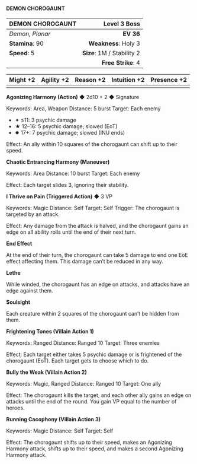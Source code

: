 #### DEMON CHOROGAUNT

| DEMON CHOROGAUNT | **Level 3 Boss** |
|:-------------------------------------------------- | -------------------------:|
| *Demon, Planar* | **EV 36** |
| **Stamina**: 90 | **Weakness**: Holy 3 |
| **Speed**: 5 | **Size**: 1M / Stability 2 |
|  | **Free Strike**: 4 |

| **Might** +2 | **Agility** +2 | **Reason** +2 | **Intuition** +2 | **Presence** +2 |
| -------- | ---------- | --------- | ------------ | ----------- |
|  |  |  |  |  |

**Agonizing Harmony (Action)** ◆ 2d10 + 2 ◆ Signature

Keywords: Area, Weapon
Distance: 5 burst
Target: Each enemy
- ✦ ≤11: 3 psychic damage
- ★ 12–16: 5 psychic damage; slowed (EoT)
- ✸ 17+: 7 psychic damage; slowed (INU ends)

Effect: An ally within 10 squares of the chorogaunt can shift up to their speed.

**Chaotic Entrancing Harmony (Maneuver)**

Keywords: Area
Distance: 10 burst
Target: Each enemy

Effect: Each target slides 3, ignoring their stability.

**I Thrive on Pain (Triggered Action)** ◆ 3 VP

Keywords: Magic
Distance: Self
Target: Self
Trigger: The chorogaunt is targeted by an attack.

Effect: Any damage from the attack is halved, and the chorogaunt gains an edge on all ability rolls until the end of their next turn.

**End Effect**

At the end of their turn, the chorogaunt can take 5 damage to end one EoE effect affecting them. This damage can’t be reduced in any way.

**Lethe**

While winded, the chorogaunt has an edge on attacks, and attacks have an edge against them.

**Soulsight**

Each creature within 2 squares of the chorogaunt can’t be hidden from them.

**Frightening Tones (Villain Action 1)**

Keywords: Ranged
Distance: Ranged 10
Target: Three enemies

Effect: Each target either takes 5 psychic damage or is frightened of the chorogaunt (EoT). Each target gets to choose which to do.

**Bully the Weak (Villain Action 2)**

Keywords: Magic, Ranged
Distance: Ranged 10
Target: One ally

Effect: The chorogaunt kills the target, and each other ally gains an edge on attacks until the end of the round. You gain VP equal to the number of heroes.

**Running Cacophony (Villain Action 3)**

Keywords: Magic
Distance: Self
Target: Self

Effect: The chorogaunt shifts up to their speed, makes an Agonizing Harmony attack, shifts up to their speed, and makes a second Agonizing Harmony attack.

